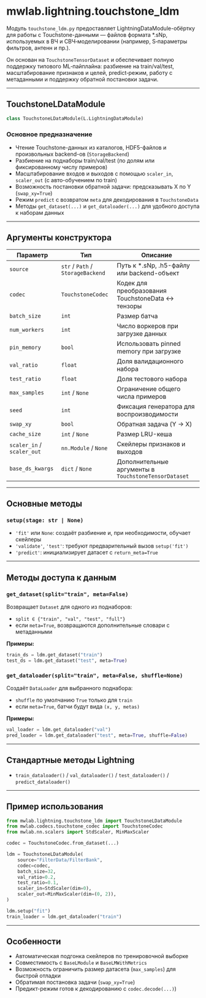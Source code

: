 # mwlab.lightning.touchstone_ldm

Модуль `touchstone_ldm.py` предоставляет LightningDataModule-обёртку для работы с Touchstone-данными — файлов формата *.sNp, используемых в ВЧ и СВЧ‑моделировании (например, S‑параметры фильтров, антенн и пр.).

Он основан на `TouchstoneTensorDataset` и обеспечивает полную поддержку типового ML‑пайплайна: разбиение на train/val/test, масштабирование признаков и целей, predict‑режим, работу с метаданными и поддержку обратной постановки задачи.

---

## TouchstoneLDataModule

```python
class TouchstoneLDataModule(L.LightningDataModule)
```

### Основное предназначение

- Чтение Touchstone-данных из каталогов, HDF5-файлов и произвольных backend-ов (`StorageBackend`)
- Разбиение на поднаборы train/val/test (по долям или фиксированному числу примеров)
- Масштабирование входов и выходов с помощью `scaler_in`, `scaler_out` (с авто-обучением по train)
- Возможность постановки обратной задачи: предсказывать X по Y (`swap_xy=True`)
- Режим `predict` с возвратом `meta` для декодирования в `TouchstoneData`
- Методы `get_dataset(...)` и `get_dataloader(...)` для удобного доступа к наборам данных

---

## Аргументы конструктора

| Параметр | Тип | Описание |
|----------|-----|----------|
| `source` | `str` / `Path` / `StorageBackend` | Путь к *.sNp, .h5-файлу или backend-объект |
| `codec` | `TouchstoneCodec` | Кодек для преобразования TouchstoneData ↔ тензоры |
| `batch_size` | `int` | Размер батча |
| `num_workers` | `int` | Число воркеров при загрузке данных |
| `pin_memory` | `bool` | Использовать pinned memory при загрузке |
| `val_ratio` | `float` | Доля валидационного набора |
| `test_ratio` | `float` | Доля тестового набора |
| `max_samples` | `int` / `None` | Ограничение общего числа примеров |
| `seed` | `int` | Фиксация генератора для воспроизводимости |
| `swap_xy` | `bool` | Обратная задача (Y → X) |
| `cache_size` | `int` / `None` | Размер LRU-кеша |
| `scaler_in` / `scaler_out` | `nn.Module` / `None` | Скейлеры признаков и выходов |
| `base_ds_kwargs` | `dict` / `None` | Дополнительные аргументы в `TouchstoneTensorDataset` |

---

## Основные методы

### `setup(stage: str | None)`

- `'fit'` или `None`: создаёт разбиение и, при необходимости, обучает скейлеры
- `'validate'`, `'test'`: требуют предварительный вызов `setup('fit')`
- `'predict'`: инициализирует датасет с `return_meta=True`

---

## Методы доступа к данным

### `get_dataset(split="train", meta=False)`

Возвращает `Dataset` для одного из поднаборов:

- `split ∈ {"train", "val", "test", "full"}`
- если `meta=True`, возвращаются дополнительные словари с метаданными

**Примеры:**

```python
train_ds = ldm.get_dataset("train")
test_ds = ldm.get_dataset("test", meta=True)
```

### `get_dataloader(split="train", meta=False, shuffle=None)`

Создаёт `DataLoader` для выбранного поднабора:

- `shuffle` по умолчанию `True` только для `train`
- если `meta=True`, батчи будут вида `(x, y, metas)`

**Примеры:**

```python
val_loader = ldm.get_dataloader("val")
pred_loader = ldm.get_dataloader("test", meta=True, shuffle=False)
```

---

## Стандартные методы Lightning

- `train_dataloader()` / `val_dataloader()` / `test_dataloader()` / `predict_dataloader()`

---

## Пример использования

```python
from mwlab.lightning.touchstone_ldm import TouchstoneLDataModule
from mwlab.codecs.touchstone_codec import TouchstoneCodec
from mwlab.nn.scalers import StdScaler, MinMaxScaler

codec = TouchstoneCodec.from_dataset(...)

ldm = TouchstoneLDataModule(
    source="FilterData/FilterBank",
    codec=codec,
    batch_size=32,
    val_ratio=0.2,
    test_ratio=0.1,
    scaler_in=StdScaler(dim=0),
    scaler_out=MinMaxScaler(dim=(0, 2)),
)

ldm.setup("fit")
train_loader = ldm.get_dataloader("train")
```

---

## Особенности

- Автоматическая подгонка скейлеров по тренировочной выборке
- Совместимость с `BaseLModule` и `BaseLMWithMetrics`
- Возможность ограничить размер датасета (`max_samples`) для быстрой отладки
- Обратимая постановка задачи (`swap_xy=True`)
- Предикт-режим готов к декодированию с `codec.decode(...)`)
